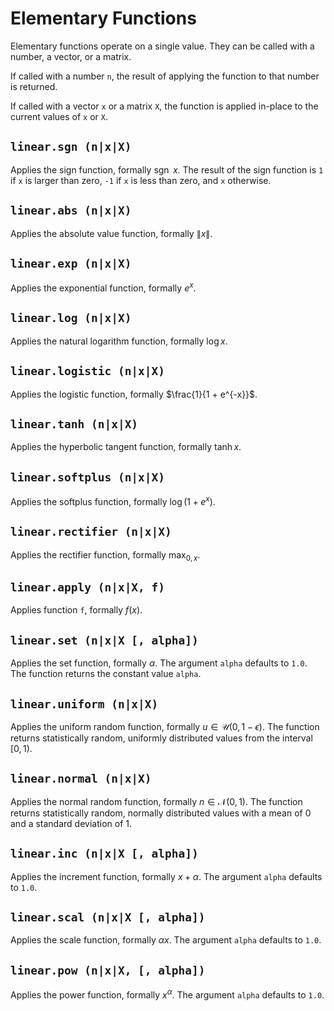 # Elementary Functions

Elementary functions operate on a single value. They can be called with a number, a vector,
or a matrix.

If called with a number `n`, the result of applying the function to that number is returned.

If called with a vector `x` or a matrix `X`, the function is applied in-place to the current
values of `x` or `X`.


## `linear.sgn (n|x|X)`

Applies the sign function, formally $\mathop{\mathrm{sgn}} \ x$. The result of the sign function
is `1` if `x` is larger than zero, `-1` if `x` is less than zero, and `x` otherwise.


## `linear.abs (n|x|X)`

Applies the absolute value function, formally $\| x \|$.


## `linear.exp (n|x|X)`

Applies the exponential function, formally $e^x$.


## `linear.log (n|x|X)`

Applies the natural logarithm function, formally $\log x$.


## `linear.logistic (n|x|X)`

Applies the logistic function, formally $\frac{1}{1 + e^{-x}}$.


## `linear.tanh (n|x|X)`

Applies the hyperbolic tangent function, formally $\tanh x$.


## `linear.softplus (n|x|X)`

Applies the softplus function, formally $\log (1 + e^x)$.


## `linear.rectifier (n|x|X)`

Applies the rectifier function, formally $\max_{0, x}$.


## `linear.apply (n|x|X, f)`

Applies function `f`, formally $f(x)$.


## `linear.set (n|x|X [, alpha])`

Applies the set function, formally $\alpha$. The argument `alpha` defaults to `1.0`. The
function returns the constant value `alpha`.


## `linear.uniform (n|x|X)`

Applies the uniform random function, formally $u \in \mathcal{U}(0, 1 - \epsilon)$. The
function returns statistically random, uniformly distributed values from the interval $[0, 1)$.


## `linear.normal (n|x|X)`

Applies the normal random function, formally $n \in \mathcal{N}(0, 1)$. The function returns
statistically random, normally distributed values with a mean of $0$ and a standard deviation
of $1$.


## `linear.inc (n|x|X [, alpha])`

Applies the increment function, formally $x + \alpha$. The argument `alpha` defaults to `1.0`.


## `linear.scal (n|x|X [, alpha])`

Applies the scale function, formally $\alpha x$. The argument `alpha` defaults to `1.0`.


## `linear.pow (n|x|X, [, alpha])`

Applies the power function, formally $x^\alpha$. The argument `alpha` defaults to `1.0`.
